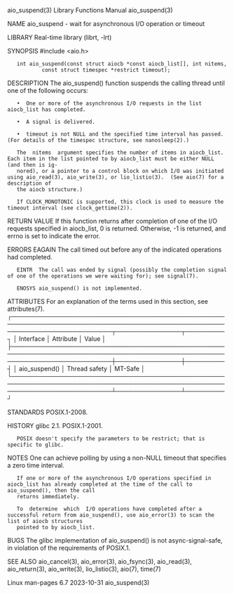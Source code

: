 aio_suspend(3)							   Library Functions Manual							aio_suspend(3)

NAME
       aio_suspend - wait for asynchronous I/O operation or timeout

LIBRARY
       Real-time library (librt, -lrt)

SYNOPSIS
       #include <aio.h>

       int aio_suspend(const struct aiocb *const aiocb_list[], int nitems,
		       const struct timespec *restrict timeout);

DESCRIPTION
       The aio_suspend() function suspends the calling thread until one of the following occurs:

       •  One or more of the asynchronous I/O requests in the list aiocb_list has completed.

       •  A signal is delivered.

       •  timeout is not NULL and the specified time interval has passed.  (For details of the timespec structure, see nanosleep(2).)

       The  nitems  argument specifies the number of items in aiocb_list.  Each item in the list pointed to by aiocb_list must be either NULL (and then is ig‐
       nored), or a pointer to a control block on which I/O was initiated using aio_read(3), aio_write(3), or lio_listio(3).  (See aio(7) for a description of
       the aiocb structure.)

       If CLOCK_MONOTONIC is supported, this clock is used to measure the timeout interval (see clock_gettime(2)).

RETURN VALUE
       If this function returns after completion of one of the I/O requests specified in aiocb_list, 0 is returned.  Otherwise, -1 is returned, and  errno  is
       set to indicate the error.

ERRORS
       EAGAIN The call timed out before any of the indicated operations had completed.

       EINTR  The call was ended by signal (possibly the completion signal of one of the operations we were waiting for); see signal(7).

       ENOSYS aio_suspend() is not implemented.

ATTRIBUTES
       For an explanation of the terms used in this section, see attributes(7).
       ┌───────────────────────────────────────────────────────────────────────────────────────────────────────────────────────────┬───────────────┬─────────┐
       │ Interface														   │ Attribute	   │ Value   │
       ├───────────────────────────────────────────────────────────────────────────────────────────────────────────────────────────┼───────────────┼─────────┤
       │ aio_suspend()														   │ Thread safety │ MT-Safe │
       └───────────────────────────────────────────────────────────────────────────────────────────────────────────────────────────┴───────────────┴─────────┘

STANDARDS
       POSIX.1-2008.

HISTORY
       glibc 2.1.  POSIX.1-2001.

       POSIX doesn't specify the parameters to be restrict; that is specific to glibc.

NOTES
       One can achieve polling by using a non-NULL timeout that specifies a zero time interval.

       If one or more of the asynchronous I/O operations specified in aiocb_list has already completed at the time of the call to aio_suspend(), then the call
       returns immediately.

       To  determine  which  I/O operations have completed after a successful return from aio_suspend(), use aio_error(3) to scan the list of aiocb structures
       pointed to by aiocb_list.

BUGS
       The glibc implementation of aio_suspend() is not async-signal-safe, in violation of the requirements of POSIX.1.

SEE ALSO
       aio_cancel(3), aio_error(3), aio_fsync(3), aio_read(3), aio_return(3), aio_write(3), lio_listio(3), aio(7), time(7)

Linux man-pages 6.7							  2023-10-31								aio_suspend(3)
